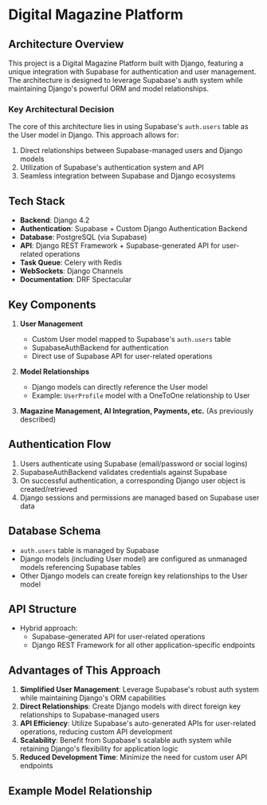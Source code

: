 # Digital Magazine Platform

## Architecture Overview

This project is a Digital Magazine Platform built with Django, featuring a unique integration with Supabase for authentication and user management. The architecture is designed to leverage Supabase's auth system while maintaining Django's powerful ORM and model relationships.

### Key Architectural Decision

The core of this architecture lies in using Supabase's `auth.users` table as the User model in Django. This approach allows for:

1. Direct relationships between Supabase-managed users and Django models
2. Utilization of Supabase's authentication system and API
3. Seamless integration between Supabase and Django ecosystems

## Tech Stack

- **Backend**: Django 4.2
- **Authentication**: Supabase + Custom Django Authentication Backend
- **Database**: PostgreSQL (via Supabase)
- **API**: Django REST Framework + Supabase-generated API for user-related operations
- **Task Queue**: Celery with Redis
- **WebSockets**: Django Channels
- **Documentation**: DRF Spectacular

## Key Components

1. **User Management**
   - Custom User model mapped to Supabase's `auth.users` table
   - SupabaseAuthBackend for authentication
   - Direct use of Supabase API for user-related operations

2. **Model Relationships**
   - Django models can directly reference the User model
   - Example: `UserProfile` model with a OneToOne relationship to User

3. **Magazine Management, AI Integration, Payments, etc.**
   (As previously described)

## Authentication Flow

1. Users authenticate using Supabase (email/password or social logins)
2. SupabaseAuthBackend validates credentials against Supabase
3. On successful authentication, a corresponding Django user object is created/retrieved
4. Django sessions and permissions are managed based on Supabase user data

## Database Schema

- `auth.users` table is managed by Supabase
- Django models (including User model) are configured as unmanaged models referencing Supabase tables
- Other Django models can create foreign key relationships to the User model

## API Structure

- Hybrid approach:
  - Supabase-generated API for user-related operations
  - Django REST Framework for all other application-specific endpoints

## Advantages of This Approach

1. **Simplified User Management**: Leverage Supabase's robust auth system while maintaining Django's ORM capabilities
2. **Direct Relationships**: Create Django models with direct foreign key relationships to Supabase-managed users
3. **API Efficiency**: Utilize Supabase's auto-generated APIs for user-related operations, reducing custom API development
4. **Scalability**: Benefit from Supabase's scalable auth system while retaining Django's flexibility for application logic
5. **Reduced Development Time**: Minimize the need for custom user API endpoints

## Example Model Relationship